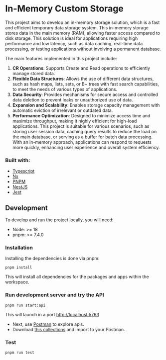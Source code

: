 # In-Memory Custom Storage

This project aims to develop an in-memory storage solution, which is a fast and efficient temporary data storage system. This in-memory storage stores data in the main memory (RAM), allowing faster access compared to disk storage. This solution is ideal for applications requiring high performance and low latency, such as data caching, real-time data processing, or testing applications without involving a permanent database.

The main features implemented in this project include:

1. **CR Operations**: Supports Create and Read operations to efficiently manage stored data.
2. **Flexible Data Structures**: Allows the use of different data structures, such as hash maps, lists, sets, or B+ trees with fast search capabilities, to meet the needs of various types of applications.
3. **Data Security**: Provides mechanisms for secure access and controlled data deletion to prevent leaks or unauthorized use of data.
4. **Expansion and Scalability**: Enables storage capacity management with automatic eviction of irrelevant or outdated data.
5. **Performance Optimization**: Designed to minimize access time and maximize throughput, making it highly efficient for high-load applications.
This project is suitable for various scenarios, such as storing user session data, caching query results to reduce the load on the main database, or serving as a buffer for batch data processing. With an in-memory approach, applications can respond to requests more quickly, enhancing user experience and overall system efficiency.


### **Built with:**

- [﻿Typescript](https://www.typescriptlang.org/)
- [﻿Nx](https://nx.dev/)
- [﻿PNPM](https://pnpm.io/)
- [﻿NestJS](https://nestjs.com/)
- [﻿Jest](https://jestjs.io/)

## Development

To develop and run the project locally, you will need:

- Node: >= 18
- pnpm: >= 7.4.0

### **Installation**

Installing the dependencies is done via pnpm:

```
﻿pnpm install
```

This will install all dependencies for the packages and apps within the workspace.

### **Run development server and try the API**

```
pnpm run start:api
```

This will launch in a port [﻿http://localhost:5763](http://localhost:5763/)

- Next, use [﻿Postman](https://www.postman.com/)﻿ to explore apis.
- Download [﻿this collections](https://api.postman.com/collections/1158990-ddafecb9-6894-4ea6-9c50-d5ce02825dc4?access_key=PMAT-01HNGTQRXWNNRY7XMNZCABE3F5)﻿ and import to your Postman.

### **Test**

```
pnpm run test
```
